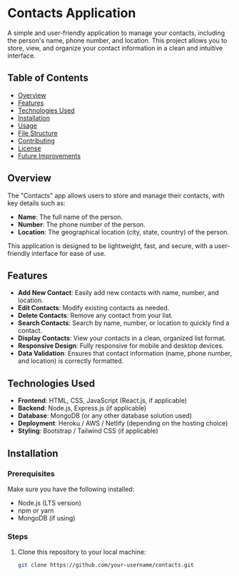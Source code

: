 # Contacts Application

A simple and user-friendly application to manage your contacts, including the person's name, phone number, and location. This project allows you to store, view, and organize your contact information in a clean and intuitive interface. 

## Table of Contents

- [Overview](#overview)
- [Features](#features)
- [Technologies Used](#technologies-used)
- [Installation](#installation)
- [Usage](#usage)
- [File Structure](#file-structure)
- [Contributing](#contributing)
- [License](#license)
- [Future Improvements](#future-improvements)

## Overview

The "Contacts" app allows users to store and manage their contacts, with key details such as:

- **Name**: The full name of the person.
- **Number**: The phone number of the person.
- **Location**: The geographical location (city, state, country) of the person.

This application is designed to be lightweight, fast, and secure, with a user-friendly interface for ease of use.

## Features

- **Add New Contact**: Easily add new contacts with name, number, and location.
- **Edit Contacts**: Modify existing contacts as needed.
- **Delete Contacts**: Remove any contact from your list.
- **Search Contacts**: Search by name, number, or location to quickly find a contact.
- **Display Contacts**: View your contacts in a clean, organized list format.
- **Responsive Design**: Fully responsive for mobile and desktop devices.
- **Data Validation**: Ensures that contact information (name, phone number, and location) is correctly formatted.

## Technologies Used

- **Frontend**: HTML, CSS, JavaScript (React.js, if applicable)
- **Backend**: Node.js, Express.js (if applicable)
- **Database**: MongoDB (or any other database solution used)
- **Deployment**: Heroku / AWS / Netlify (depending on the hosting choice)
- **Styling**: Bootstrap / Tailwind CSS (if applicable)

## Installation

### Prerequisites

Make sure you have the following installed:

- Node.js (LTS version)
- npm or yarn
- MongoDB (if using)

### Steps

1. Clone this repository to your local machine:
   ```bash
   git clone https://github.com/your-username/contacts.git
